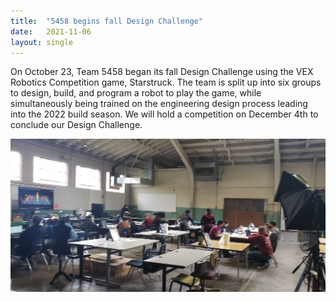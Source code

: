 ```yaml
---
title:  "5458 begins fall Design Challenge"
date:   2021-11-06
layout: single
---
```


On October 23, Team 5458 began its fall Design Challenge using the VEX Robotics Competition game, Starstruck. The team is split up into six groups to design, build, 
and program a robot to play the game, while simultaneously being trained on the engineering design process leading into the 2022 build season.
We will hold a competition on December 4th to conclude our Design Challenge.

![header1](20211023_143158.jpg)
